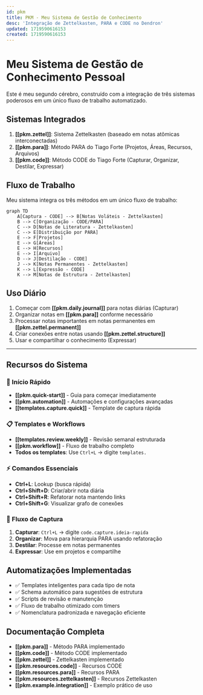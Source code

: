 ```yaml
---
id: pkm
title: PKM - Meu Sistema de Gestão de Conhecimento
desc: 'Integração de Zettelkasten, PARA e CODE no Dendron'
updated: 1719590616153
created: 1719590616153
---
```


# Meu Sistema de Gestão de Conhecimento Pessoal

Este é meu segundo cérebro, construído com a integração de três sistemas poderosos em um único fluxo de trabalho automatizado.

## Sistemas Integrados

1. **[[pkm.zettel]]**: Sistema Zettelkasten (baseado em notas atômicas interconectadas)
2. **[[pkm.para]]**: Método PARA do Tiago Forte (Projetos, Áreas, Recursos, Arquivos)
3. **[[pkm.code]]**: Método CODE do Tiago Forte (Capturar, Organizar, Destilar, Expressar)

## Fluxo de Trabalho

Meu sistema integra os três métodos em um único fluxo de trabalho:

```mermaid
graph TD
    A[Captura - CODE] --> B[Notas Voláteis - Zettelkasten]
    B --> C[Organização - CODE/PARA]
    C --> D[Notas de Literatura - Zettelkasten]
    C --> E[Distribuição por PARA]
    E --> F[Projetos]
    E --> G[Áreas]
    E --> H[Recursos]
    E --> I[Arquivo]
    D --> J[Destilação - CODE]
    J --> K[Notas Permanentes - Zettelkasten]
    K --> L[Expressão - CODE]
    K --> M[Notas de Estrutura - Zettelkasten]
```

## Uso Diário

1. Começar com **[[pkm.daily.journal]]** para notas diárias (Capturar)
2. Organizar notas em **[[pkm.para]]** conforme necessário 
3. Processar notas importantes em notas permanentes em **[[pkm.zettel.permanent]]**
4. Criar conexões entre notas usando **[[pkm.zettel.structure]]**
5. Usar e compartilhar o conhecimento (Expressar)

---

## Recursos do Sistema

### 🚀 Início Rápido
- **[[pkm.quick-start]]** - Guia para começar imediatamente
- **[[pkm.automation]]** - Automações e configurações avançadas
- **[[templates.capture.quick]]** - Template de captura rápida

### 📋 Templates e Workflows
- **[[templates.review.weekly]]** - Revisão semanal estruturada
- **[[pkm.workflow]]** - Fluxo de trabalho completo
- **Todos os templates**: Use `Ctrl+L` → digite `templates.`

### ⚡ Comandos Essenciais
- **Ctrl+L**: Lookup (busca rápida)
- **Ctrl+Shift+D**: Criar/abrir nota diária
- **Ctrl+Shift+R**: Refatorar nota mantendo links
- **Ctrl+Shift+G**: Visualizar grafo de conexões

### 🔄 Fluxo de Captura
1. **Capturar**: `Ctrl+L` → digite `code.capture.ideia-rapida`
2. **Organizar**: Mova para hierarquia PARA usando refatoração
3. **Destilar**: Processe em notas permanentes
4. **Expressar**: Use em projetos e compartilhe

## Automatizações Implementadas

- ✅ Templates inteligentes para cada tipo de nota
- ✅ Schema automático para sugestões de estrutura
- ✅ Scripts de revisão e manutenção
- ✅ Fluxo de trabalho otimizado com timers
- ✅ Nomenclatura padronizada e navegação eficiente

## Documentação Completa

- **[[pkm.para]]** - Método PARA implementado
- **[[pkm.code]]** - Método CODE implementado  
- **[[pkm.zettel]]** - Zettelkasten implementado
- **[[pkm.resources.code]]** - Recursos CODE
- **[[pkm.resources.para]]** - Recursos PARA
- **[[pkm.resources.zettelkasten]]** - Recursos Zettelkasten
- **[[pkm.example.integration]]** - Exemplo prático de uso
